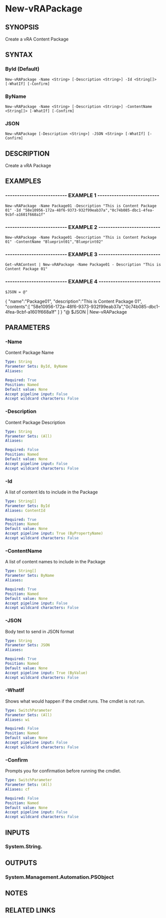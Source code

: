# New-vRAPackage

## SYNOPSIS
Create a vRA Content Package

## SYNTAX

### ById (Default)
```
New-vRAPackage -Name <String> [-Description <String>] -Id <String[]> [-WhatIf] [-Confirm]
```

### ByName
```
New-vRAPackage -Name <String> [-Description <String>] -ContentName <String[]> [-WhatIf] [-Confirm]
```

### JSON
```
New-vRAPackage [-Description <String>] -JSON <String> [-WhatIf] [-Confirm]
```

## DESCRIPTION
Create a vRA Package

## EXAMPLES

### -------------------------- EXAMPLE 1 --------------------------
```
New-vRAPackage -Name Package01 -Description "This is Content Package 01" -Id "58e10956-172a-48f6-9373-932f99eab37a","0c74b085-dbc1-4fea-9cbf-a1601f668a1f"
```

### -------------------------- EXAMPLE 2 --------------------------
```
New-vRAPackage -Name Package01 -Description "This is Content Package 01" -ContentName "Blueprint01","Blueprint02"
```

### -------------------------- EXAMPLE 3 --------------------------
```
Get-vRAContent | New-vRAPackage -Name Package01 - Description "This is Content Package 01"
```

### -------------------------- EXAMPLE 4 --------------------------
```
$JSON = @"
```

{
    "name":"Package01",
    "description":"This is Content Package 01",
    "contents":\[ "58e10956-172a-48f6-9373-932f99eab37a","0c74b085-dbc1-4fea-9cbf-a1601f668a1f" \]
}
"@
$JSON | New-vRAPackage

## PARAMETERS

### -Name
Content Package Name

```yaml
Type: String
Parameter Sets: ById, ByName
Aliases: 

Required: True
Position: Named
Default value: None
Accept pipeline input: False
Accept wildcard characters: False
```

### -Description
Content Package Description

```yaml
Type: String
Parameter Sets: (All)
Aliases: 

Required: False
Position: Named
Default value: None
Accept pipeline input: False
Accept wildcard characters: False
```

### -Id
A list of content Ids to include in the Package

```yaml
Type: String[]
Parameter Sets: ById
Aliases: ContentId

Required: True
Position: Named
Default value: None
Accept pipeline input: True (ByPropertyName)
Accept wildcard characters: False
```

### -ContentName
A list of content names to include in the Package

```yaml
Type: String[]
Parameter Sets: ByName
Aliases: 

Required: True
Position: Named
Default value: None
Accept pipeline input: False
Accept wildcard characters: False
```

### -JSON
Body text to send in JSON format

```yaml
Type: String
Parameter Sets: JSON
Aliases: 

Required: True
Position: Named
Default value: None
Accept pipeline input: True (ByValue)
Accept wildcard characters: False
```

### -WhatIf
Shows what would happen if the cmdlet runs.
The cmdlet is not run.

```yaml
Type: SwitchParameter
Parameter Sets: (All)
Aliases: wi

Required: False
Position: Named
Default value: None
Accept pipeline input: False
Accept wildcard characters: False
```

### -Confirm
Prompts you for confirmation before running the cmdlet.

```yaml
Type: SwitchParameter
Parameter Sets: (All)
Aliases: cf

Required: False
Position: Named
Default value: None
Accept pipeline input: False
Accept wildcard characters: False
```

## INPUTS

### System.String.

## OUTPUTS

### System.Management.Automation.PSObject

## NOTES

## RELATED LINKS

